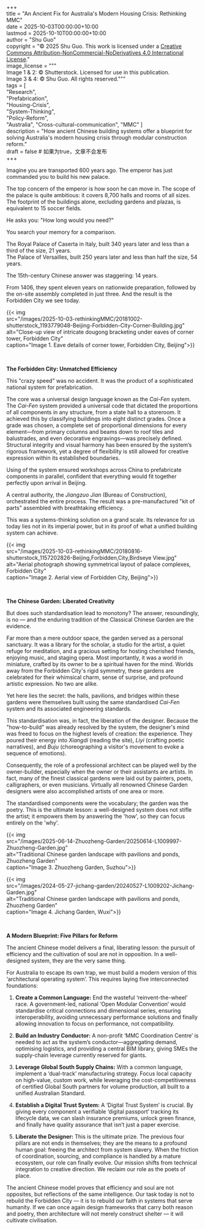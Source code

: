 +++  
title = "An Ancient Fix for Australia's Modern Housing Crisis: Rethinking MMC"  
date = 2025-10-03T00:00:00+10:00  
lastmod = 2025-10-10T00:00:00+10:00  
author = "Shu Guo"  
copyright = "© 2025 Shu Guo. This work is licensed under a [Creative Commons Attribution-NonCommercial-NoDerivatives 4.0 International License](https://creativecommons.org/licenses/by-nc-nd/4.0/)."  
image_license = """  
Image 1 & 2: © Shutterstock. Licensed for use in this publication.  
Image 3 & 4: © Shu Guo. All rights reserved."""  
tags = [  
"Research",  
"Prefabrication",  
"Housing-Crisis",  
"System-Thinking",  
"Policy-Reform",  
"Australia",
"Cross-cultural-communication",
"MMC"
]  
description = "How ancient Chinese building systems offer a blueprint for solving Australia's modern housing crisis through modular construction reform."  
draft = false # 如果为true，文章不会发布  
+++

Imagine you are transported 600 years ago. The emperor has just commanded you to build his new palace.

The top concern of the emperor is how soon he can move in. The scope of the palace is quite ambitious: it covers 8,700 halls and rooms of all sizes. The footprint of the buildings alone, excluding gardens and plazas, is equivalent to 15 soccer fields.

He asks you: "How long would you need?"

You search your memory for a comparison.

The Royal Palace of Caserta in Italy, built 340 years later and less than a third of the size, 21 years.  
The Palace of Versailles, built 250 years later and less than half the size, 54 years.

The 15th-century Chinese answer was staggering: 14 years.

From 1406, they spent eleven years on nationwide preparation, followed by the on-site assembly completed in just three. And the result is the Forbidden City we see today.

{{< img  
src="/images/2025-10-03-rethinkingMMC/20181002-shutterstock_1193779048-Beijing-Forbidden-City-Corner-Building.jpg"  
alt="Close-up view of intricate dougong bracketing under eaves of corner tower, Forbidden City"  
caption="Image 1. Eave details of corner tower, Forbidden City, Beijing">}}

&nbsp;

**The Forbidden City: Unmatched Efficiency**

This "crazy speed" was no accident. It was the product of a sophisticated national system for prefabrication.

The core was a universal design language known as the *Cai-Fen* system. The *Cai-Fen* system provided a universal code that dictated the proportions of all components in any structure, from a state hall to a storeroom. It achieved this by classifying buildings into eight distinct grades. Once a grade was chosen, a complete set of proportional dimensions for every element—from primary columns and beams down to roof tiles and balustrades, and even decorative engravings—was precisely defined. Structural integrity and visual harmony has been ensured by the system’s rigorous framework, yet a degree of flexibility is still allowed for creative expression within its established boundaries.

Using of the system ensured workshops across China to prefabricate components in parallel, confident that everything would fit together perfectly upon arrival in Beijing.

A central authority, the *Jiangzuo Jian* (Bureau of Construction), orchestrated the entire process. The result was a pre-manufactured "kit of parts" assembled with breathtaking efficiency.

This was a systems-thinking solution on a grand scale. Its relevance for us today lies not in its imperial power, but in its proof of what a unified building system can achieve.

{{< img  
src="/images/2025-10-03-rethinkingMMC/20180816-shutterstock_1157202826-Beijing,Forbidden,City,Birdseye View.jpg"  
alt="Aerial photograph showing symmetrical layout of palace complexes, Forbidden City"  
caption="Image 2. Aerial view of Forbidden City, Beijing">}}

&nbsp;

**The Chinese Garden: Liberated Creativity**

But does such standardisation lead to monotony? The answer, resoundingly, is no — and the enduring tradition of the Classical Chinese Garden are the evidence.

Far more than a mere outdoor space, the garden served as a personal sanctuary. It was a library for the scholar, a studio for the artist, a quiet refuge for meditation, and a gracious setting for hosting cherished friends, enjoying music, and staging opera. Most importantly, it was a world in miniature, crafted by its owner to be a spiritual haven for the mind. Worlds away from the Forbidden City's rigid symmetry, these gardens are celebrated for their whimsical charm, sense of surprise, and profound artistic expression. No two are alike.

Yet here lies the secret: the halls, pavilions, and bridges within these gardens were themselves built using the same standardised *Cai-Fen* system and its associated engineering standards.

This standardisation was, in fact, the liberation of the designer. Because the "how-to-build" was already resolved by the system, the designer's mind was freed to focus on the highest levels of creation: the experience. They poured their energy into *Xiangdi* (reading the site), *Liyi* (crafting poetic narratives), and *Buju* (choreographing a visitor's movement to evoke a sequence of emotions).

Consequently, the role of a professional architect can be played well by the owner-builder, especially when the owner or their assistants are artists. In fact, many of the finest classical gardens were laid out by painters, poets, calligraphers, or even musicians. Virtually all renowned Chinese Garden designers were also accomplished artists of one area or more.

The standardised components were the vocabulary; the garden was the poetry. This is the ultimate lesson: a well-designed system does not stifle the artist; it empowers them by answering the 'how', so they can focus entirely on the 'why'.

{{< img  
src="/images/2025-06-14-Zhuozheng-Garden/20250614-L1009997-Zhuozheng-Garden.jpg"  
alt="Traditional Chinese garden landscape with pavilions and ponds, Zhuozheng Garden"  
caption="Image 3. Zhuozheng Garden, Suzhou">}}

{{< img  
src="/images/2024-05-27-jichang-garden/20240527-L1009202-Jichang-Garden.jpg"  
alt="Traditional Chinese garden landscape with pavilions and ponds, Zhuozheng Garden"  
caption="Image 4. Jichang Garden, Wuxi">}}

&nbsp;

**A Modern Blueprint: Five Pillars for Reform**

The ancient Chinese model delivers a final, liberating lesson: the pursuit of efficiency and the cultivation of soul are not in opposition. In a well-designed system, they are the very same thing.

For Australia to escape its own trap, we must build a modern version of this ‘architectural operating system’. This requires laying five interconnected foundations:

1.  **Create a Common Language:** End the wasteful ‘reinvent-the-wheel’ race. A government-led, national ‘Open Modular Convention’ would standardise critical connections and dimensional series, ensuring interoperability, avoiding unnecessary performance solutions and finally allowing innovation to focus on performance, not compatibility.
    
2.  **Build an Industry Conductor:** A non-profit ‘MMC Coordination Centre’ is needed to act as the system’s conductor—aggregating demand, optimising logistics, and providing a central BIM library, giving SMEs the supply-chain leverage currently reserved for giants.
    
3.  **Leverage Global South Supply Chains:** With a common language, implement a ‘dual-track’ manufacturing strategy. Focus local capacity on high-value, custom work, while leveraging the cost-competitiveness of certified Global South partners for volume production, all built to a unified Australian Standard.
    
4.  **Establish a Digital Trust System:** A ‘Digital Trust System’ is crucial. By giving every component a verifiable ‘digital passport’ tracking its lifecycle data, we can slash insurance premiums, unlock green finance, and finally have quality assurance that isn’t just a paper exercise.
    
5.  **Liberate the Designer:** This is the ultimate prize. The previous four pillars are not ends in themselves; they are the means to a profound human goal: freeing the architect from system slavery. When the friction of coordination, sourcing, and compliance is handled by a mature ecosystem, our role can finally evolve. Our mission shifts from technical integration to creative direction. We reclaim our role as the poets of place.
    

The ancient Chinese model proves that efficiency and soul are not opposites, but reflections of the same intelligence. Our task today is not to rebuild the Forbidden City — it is to rebuild our faith in systems that serve humanity. If we can once again design frameworks that carry both reason and poetry, then architecture will not merely construct shelter — it will cultivate civilisation.